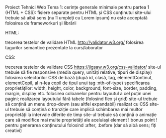 Proiect Tehnici Web 
Tema 1:
cerințe generale minimale pentru partea 1 (HTML + CSS):
fișiere separate pentru HTML și CSS
conținutul site-ului trebuie să aibă sens (nu îl umpleți cu Lorem ipsum)
nu este acceptată folosirea de frameworkuri și librării

HTML:

trecerea testelor de validare HTML http://validator.w3.org/
folosirea tagurilor semantice prezentate la curs/laborator

CSS:

trecerea testelor de validare CSS https://jigsaw.w3.org/css-validator/
site-ul trebuie să fie responsive (media query, unități relative, tipuri de display)
folosirea selectorilor CSS de bază (după id, clasă, tag, elementContinut, elementCopil, al n-lea copil de tipul unui tag :nth-of-type)
specificarea proprietăților: width, height, color, background, font-size, border, padding, margin, display etc.
folosirea coloanelor pentru layoutul a cel puțin unei pagini; realizarea layoutului fără tabele (folosind flex și grid)
site-ul trebuie să conțină un menu drop-down (sau altfel expandabil) realizat cu CSS
site-ul trebuie să conțină o tranziție care implică schimbarea mai multor proprietăți la intervale diferite de timp
site-ul trebuie să conțină o animație care să modifice mai multe proprietăți ale aceluiași element
! bonus point ! pentru generarea conținutului folosind :after, :before (dar să aibă sens; fiți creativi)
